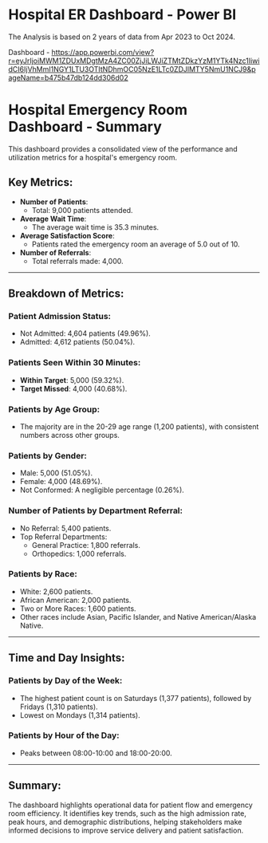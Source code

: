 # Hospital ER Dashboard - Power BI
The Analysis is based on 2 years of data from Apr 2023 to Oct 2024.

Dashboard - https://app.powerbi.com/view?r=eyJrIjoiMWM1ZDUxMDgtMzA4ZC00ZjJiLWJiZTMtZDkzYzM1YTk4Nzc1IiwidCI6IjVhMmI1NGY1LTU3OTItNDhmOC05NzE1LTc0ZDJlMTY5NmU1NCJ9&pageName=b475b47db124dd306d02

# Hospital Emergency Room Dashboard - Summary

This dashboard provides a consolidated view of the performance and utilization metrics for a hospital's emergency room.

## Key Metrics:
- **Number of Patients**:  
  - Total: 9,000 patients attended.
- **Average Wait Time**:  
  - The average wait time is 35.3 minutes.
- **Average Satisfaction Score**:  
  - Patients rated the emergency room an average of 5.0 out of 10.
- **Number of Referrals**:  
  - Total referrals made: 4,000.

---

## Breakdown of Metrics:

### Patient Admission Status:
- Not Admitted: 4,604 patients (49.96%).
- Admitted: 4,612 patients (50.04%).

### Patients Seen Within 30 Minutes:
- **Within Target**: 5,000 (59.32%).
- **Target Missed**: 4,000 (40.68%).

### Patients by Age Group:
- The majority are in the 20-29 age range (1,200 patients), with consistent numbers across other groups.

### Patients by Gender:
- Male: 5,000 (51.05%).
- Female: 4,000 (48.69%).
- Not Conformed: A negligible percentage (0.26%).

### Number of Patients by Department Referral:
- No Referral: 5,400 patients.
- Top Referral Departments:
  - General Practice: 1,800 referrals.
  - Orthopedics: 1,000 referrals.

### Patients by Race:
- White: 2,600 patients.
- African American: 2,000 patients.
- Two or More Races: 1,600 patients.
- Other races include Asian, Pacific Islander, and Native American/Alaska Native.

---

## Time and Day Insights:

### Patients by Day of the Week:
- The highest patient count is on Saturdays (1,377 patients), followed by Fridays (1,310 patients).
- Lowest on Mondays (1,314 patients).

### Patients by Hour of the Day:
- Peaks between 08:00-10:00 and 18:00-20:00.

---

## Summary:
The dashboard highlights operational data for patient flow and emergency room efficiency. It identifies key trends, such as the high admission rate, peak hours, and demographic distributions, helping stakeholders make informed decisions to improve service delivery and patient satisfaction.

